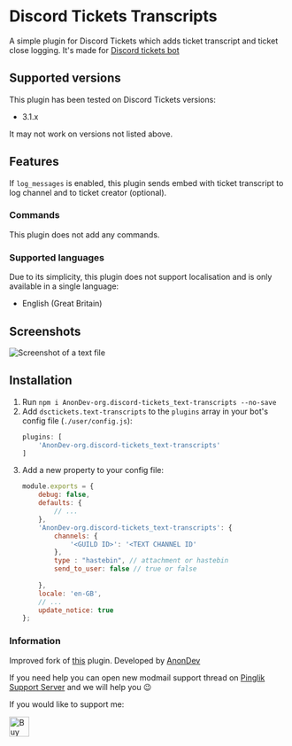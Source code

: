 # Discord Tickets Transcripts

A simple plugin for Discord Tickets which adds ticket transcript and ticket close logging.
It's made for [Discord tickets bot](https://discordtickets.app/)

## Supported versions

This plugin has been tested on Discord Tickets versions:

- 3.1.x

It may not work on versions not listed above.

## Features

If `log_messages` is enabled, this plugin sends embed with ticket transcript to log channel and to ticket creator (optional).

### Commands

This plugin does not add any commands.

### Supported languages

Due to its simplicity, this plugin does not support localisation and is only available in a single language:

- English (Great Britain)

## Screenshots

![Screenshot of a text file](https://static.eartharoid.me/sharex/21/08/Code_7ZkF4zEEeA.png "Screenshot of a text file")

## Installation

1. Run `npm i AnonDev-org.discord-tickets_text-transcripts --no-save`
2. Add `dsctickets.text-transcripts` to the `plugins` array in your bot's config file (`./user/config.js`):
	```js
	plugins: [
		'AnonDev-org.discord-tickets_text-transcripts'
	]
	``` 
3. Add a new property to your config file:
	```js
	module.exports = {
		debug: false,
		defaults: {
			// ...
		},
		'AnonDev-org.discord-tickets_text-transcripts': {
			channels: {
				'<GUILD ID>': '<TEXT CHANNEL ID'
			},
			type : "hastebin", // attachment or hastebin
			send_to_user: false // true or false
			
		},
		locale: 'en-GB',
		// ...
		update_notice: true
	};
	```

### Information

Improved fork of [this](https://github.com/discord-tickets/text-transcripts) plugin.
Developed by [AnonDev](https://anon.is-a.dev)

If you need help you can open new modmail support thread on [Pinglik Support Server](https://go.anondev.ml/pinglik-support) and we will help you 😉


If you would like to support me:<br>

<a  href='https://ko-fi.com/J3J72WPRC'  target='__blank'><img  height='36'  style='border:0px;height:36px;'  src='https://cdn.ko-fi.com/cdn/kofi2.png?v=2'  border='0'  alt='Buy Me a Coffee at ko-fi.com'  /></a>
